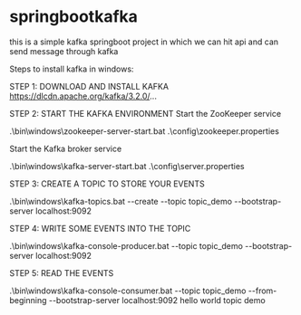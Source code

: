 # springbootkafka
this is a simple kafka springboot project in which we can hit api and can send message through kafka

Steps to install kafka in windows:


STEP 1: DOWNLOAD AND INSTALL KAFKA
https://dlcdn.apache.org/kafka/3.2.0/...

STEP 2: START THE KAFKA ENVIRONMENT
Start the ZooKeeper service

.\bin\windows\zookeeper-server-start.bat .\config\zookeeper.properties

 Start the Kafka broker service
 
.\bin\windows\kafka-server-start.bat .\config\server.properties

STEP 3: CREATE A TOPIC TO STORE YOUR EVENTS

.\bin\windows\kafka-topics.bat --create --topic topic_demo --bootstrap-server localhost:9092

STEP 4: WRITE SOME EVENTS INTO THE TOPIC

.\bin\windows\kafka-console-producer.bat --topic topic_demo --bootstrap-server localhost:9092

STEP 5:  READ THE EVENTS

.\bin\windows\kafka-console-consumer.bat --topic topic_demo --from-beginning --bootstrap-server localhost:9092
hello world
topic demo
